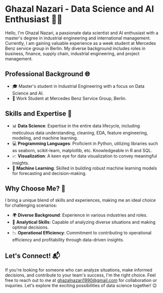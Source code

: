 # Ghazal Nazari - Data Science and AI Enthusiast 👩‍💻

Hello, I'm Ghazal Nazari, a passionate data scientist and AI enthusiast with a master's degree in industrial engineering and international management. Currently, I am gaining valuable experience as a week student at Mercedes Benz service group in Berlin. My diverse background includes roles in business, finance, supply chain, industrial engineering, and project management.

## Professional Background 🌐

- 🎓 Master's student in Industrial Engineering with a focus on Data Science and AI.
- 💼 Work Student at Mercedes Benz Service Group, Berlin.

## Skills and Expertise 🚀

- 📊 **Data Science**: Expertise in the entire data lifecycle, including meticulous data understanding, cleaning, EDA, feature engineering, modeling, and machine learning.
- 💻 **Programming Languages**: Proficient in Python, utilizing libraries such as seaborn, scikit-learn, matplotlib, etc. Knowledgeable in R and SQL.
- 📈 **Visualization**: A keen eye for data visualization to convey meaningful insights.
- 🤖 **Machine Learning**: Skilled in building robust machine learning models for forecasting and decision-making.

## Why Choose Me? 🤔

I bring a unique blend of skills and experiences, making me an ideal choice for challenging scenarios:

- 🌍 **Diverse Background**: Experience in various industries and roles.
- 🧠 **Analytical Skills**: Capable of analyzing diverse situations and making optimal decisions.
- 📉 **Operational Efficiency**: Commitment to contributing to operational efficiency and profitability through data-driven insights.

## Let's Connect! 📬

If you're looking for someone who can analyze situations, make informed decisions, and contribute to your team's success, I'm the right choice. Feel free to reach out to me at [ghazalnazari1990@gmail.com](mailto:ghazalnazari1990@gmail.com) for collaboration or inquiries. Let's explore the exciting possibilities of data science together! 😉
